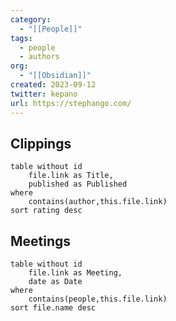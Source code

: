 ```yaml
---
category:
  - "[[People]]"
tags:
  - people
  - authors
org:
  - "[[Obsidian]]"
created: 2023-09-12
twitter: kepano
url: https://stephango.com/
---
```

## Clippings

```dataview
table without id
	file.link as Title,
	published as Published
where
	contains(author,this.file.link)
sort rating desc
```

## Meetings

```dataview
table without id
	file.link as Meeting,
	date as Date
where
	contains(people,this.file.link)
sort file.name desc
```

